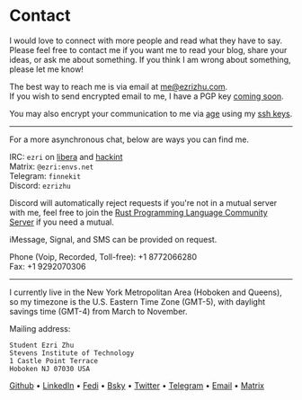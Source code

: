 # Contact

I would love to connect with more people and read what they have to say. Please
feel free to contact me if you want me to read your blog, share your ideas, or
ask me about something. If you think I am wrong about something, please let me
know!

The best way to reach me is via email at [me@ezrizhu.com](mailto:me@ezrizhu.com).\
If you wish to send encrypted email to me, I have a PGP key
[coming soon](/files/publickey.asc_404).

You may also encrypt your communication to me via
[age](https://age-encryption.org) using my [ssh keys](https://ezrizhu.com/ssh).

---

For a more asynchronous chat, below are ways you can find me.

IRC: `ezri` on [libera](https://libera.chat/) and [hackint](https://www.hackint.org/)\
Matrix: `@ezri:envs.net`\
Telegram: `finnekit`\
Discord: `ezrizhu`

Discord will automatically reject requests if you're not in a mutual server with
me, feel free to join the [Rust Programming Language Community
Server](https://discord.gg/rust-lang-community) if you need a mutual.

iMessage, Signal, and SMS can be provided on request.

Phone (Voip, Recorded, Toll-free): +1 8772066280\
Fax: +1 9292070306

---

I currently live in the New York Metropolitan Area (Hoboken and Queens), so my
timezone is the U.S. Eastern Time Zone (GMT-5), with daylight savings time
(GMT-4) from March to November.

Mailing address:

```plain
Student Ezri Zhu
Stevens Institute of Technology
1 Castle Point Terrace
Hoboken NJ 07030 USA
```

[Github](https://github.com/ezrizhu) •
[LinkedIn](https://linkedin.com/in/ezrizhu) •
[Fedi](https://sleepless.cafe/ezri) •
[Bsky](https://bsky.app/profile/ezrizhu.com) •
[Twitter](https://twitter.com/ezrizhu) •
[Telegram](https://t.me/finnekit) •
[Email](mailto:me@ezrizhu.com) •
[Matrix](https://matrix.to/#/@ezri:envs.net)
